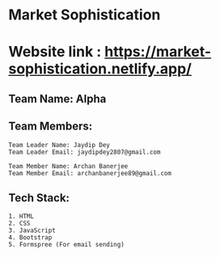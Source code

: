 

# Market Sophistication
# Website link : https://market-sophistication.netlify.app/

## Team Name: Alpha

## Team Members:
    Team Leader Name: Jaydip Dey
    Team Leader Email: jaydipdey2807@gmail.com

    Team Member Name: Archan Banerjee
    Team Member Email: archanbanerjee89@gmail.com

## Tech Stack:
    1. HTML
    2. CSS
    3. JavaScript
    4. Bootstrap
    5. Formspree (For email sending)

